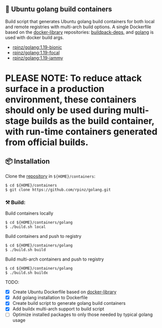 ## 🐳 Ubuntu golang build containers

Build script that generates Ubuntu golang build containers for both local and remote registries with multi-arch build options.  A single Dockerfile based on the [docker-library](https://github.com/docker-library) repositories: [buildpack-deps](https://github.com/docker-library/buildpack-deps), and [golang](https://github.com/docker-library/golang) is used with docker build args.

 - [rpinz/golang:1.19-bionic](https://hub.docker.com/r/rpinz/golang)
 - [rpinz/golang:1.19-focal](https://hub.docker.com/r/rpinz/golang)
 - [rpinz/golang:1.19-jammy](https://hub.docker.com/r/rpinz/golang)

# PLEASE NOTE: To reduce attack surface in a production environment, these containers should only be used during multi-stage builds as the build container, with run-time containers generated from official builds.

## 📦 Installation

Clone the [repository](https://gitlab.com/rpinz/golang.git) in `${HOME}/containers`:
```shellscript
$ cd ${HOME}/containers
$ git clone https://github.com/rpinz/golang.git
```

### ⚒  Build:

Build containers locally
```shellscript
$ cd ${HOME}/containers/golang
$ ./build.sh local
```

Build containers and push to registry
```shellscript
$ cd ${HOME}/containers/golang
$ ./build.sh build
```

Build multi-arch containers and push to registry
```shellscript
$ cd ${HOME}/containers/golang
$ ./build.sh buildx
```

TODO:
 - [x] Create Ubuntu Dockerfile based on [docker-library](https://github.com/docker-library)
 - [x] Add golang installation to Dockerfile
 - [x] Create build script to generate golang build containers
 - [x] Add buildx multi-arch support to build script
 - [ ] Optimize installed packages to only those needed by typical golang usage
